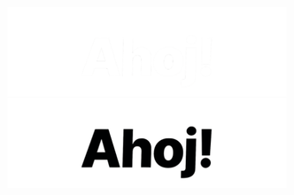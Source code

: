<!-- https://github.blog/changelog/2021-11-24-specify-theme-context-for-images-in-markdown/ -->
![Ahoj-Light](https://raw.githubusercontent.com/mrtnzlml/mrtnzlml/main/assets/ahoj-dark-mode-crunch.png#gh-dark-mode-only)![Ahoj-Dark](https://raw.githubusercontent.com/mrtnzlml/mrtnzlml/main/assets/ahoj-light-mode-crunch.png#gh-light-mode-only)

<!--
<p align="center">Support me by installing my <a href="https://chrome.google.com/webstore/detail/edjjhfjfjdnjkcpfhljibnhgiefpamkg">Chrome Extension</a> 💚</p>
-->
